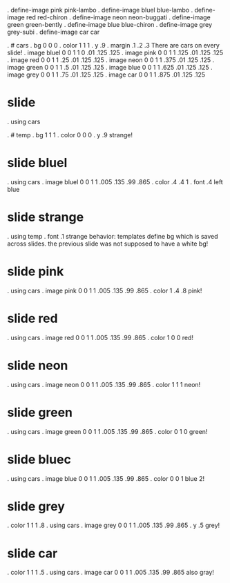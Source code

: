 . define-image pink pink-lambo
. define-image bluel blue-lambo
. define-image red red-chiron
. define-image neon neon-buggati
. define-image green green-bently
. define-image blue blue-chiron
. define-image grey grey-subi
. define-image car car

. # cars
. bg 0 0 0
. color 1 1 1
. y .9
. margin .1 .2 .3
There are cars on every slide!
. image bluel 0 0 1 1 0 .01 .125 .125
. image pink 0 0 1 1 .125 .01 .125 .125
. image red 0 0 1 1 .25 .01 .125 .125
. image neon 0 0 1 1 .375 .01 .125 .125
. image green 0 0 1 1 .5 .01 .125 .125
. image blue 0 0 1 1 .625 .01 .125 .125
. image grey 0 0 1 1 .75 .01 .125 .125
. image car 0 0 1 1 .875 .01 .125 .125

# slide
. using cars

. # temp
. bg 1 1 1
. color 0 0 0
. y .9
strange!

# slide bluel
. using cars
. image bluel 0 0 1 1 .005 .135 .99 .865
. color .4 .4 1
. font .4 left
blue


# slide strange
. using temp
. font .1
strange behavior: templates define bg
which is saved across slides. the previous
slide was not supposed to have a white bg!

# slide pink
. using cars
. image pink 0 0 1 1 .005 .135 .99 .865
. color 1 .4 .8
pink!

# slide red
. using cars
. image red 0 0 1 1 .005 .135 .99 .865
. color 1 0 0
red!

# slide neon
. using cars
. image neon 0 0 1 1 .005 .135 .99 .865
. color 1 1 1
neon!

# slide green
. using cars
. image green 0 0 1 1 .005 .135 .99 .865
. color 0 1 0
green!

# slide bluec
. using cars
. image blue 0 0 1 1 .005 .135 .99 .865
. color 0 0 1
blue 2!

# slide grey
. color 1 1 1 .8
. using cars
. image grey 0 0 1 1 .005 .135 .99 .865
. y .5
grey!
 
# slide car 
. color 1 1 1 .5
. using cars
. image car 0 0 1 1 .005 .135 .99 .865
also gray!